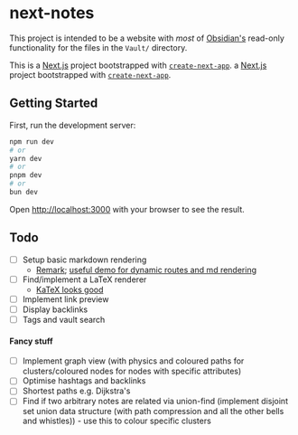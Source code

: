 # next-notes

This project is intended to be a website with _most_ of [Obsidian's](https://obsidian.md) read-only functionality for the files in the `Vault/` directory.

This is a [Next.js](https://nextjs.org/) project bootstrapped with [`create-next-app`](https://github.com/vercel/next.js/tree/canary/packages/create-next-app).
a [Next.js](https://nextjs.org/) project bootstrapped with [`create-next-app`](https://github.com/vercel/next.js/tree/canary/packages/create-next-app).

## Getting Started

First, run the development server:

```bash
npm run dev
# or
yarn dev
# or
pnpm dev
# or
bun dev
```

Open [http://localhost:3000](http://localhost:3000) with your browser to see the result.

## Todo
* [ ] Setup basic markdown rendering
    * [Remark](https://github.com/remarkjs/remark); [useful demo for dynamic routes and md rendering](https://nextjs.org/learn-pages-router/basics/dynamic-routes/render-markdown)
* [ ] Find/implement a LaTeX renderer
    * [KaTeX looks good](https://katex.org/) 
* [ ] Implement link preview 
* [ ] Display backlinks
* [ ] Tags and vault search
#### Fancy stuff
* [ ] Implement graph view (with physics and coloured paths for clusters/coloured nodes for nodes with specific attributes)
* [ ] Optimise hashtags and backlinks
* [ ] Shortest paths e.g. Dijkstra's 
* [ ] Find if two arbitrary notes are related via union-find (implement disjoint set union data structure (with path compression and all the other bells and whistles)) - use this to colour specific clusters 
